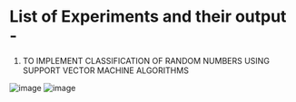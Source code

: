 # List of Experiments and their output - 

1. TO IMPLEMENT CLASSIFICATION OF RANDOM NUMBERS USING SUPPORT VECTOR MACHINE ALGORITHMS

![image](https://user-images.githubusercontent.com/78416066/161480862-3ed9879c-78d5-403e-a9f4-36a82b7fcaa0.png)
![image](https://user-images.githubusercontent.com/78416066/161480882-7edd28e7-509a-44b7-94fb-1e4ac20c5b71.png)
